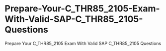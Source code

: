 # Prepare-Your-C_THR85_2105-Exam-With-Valid-SAP-C_THR85_2105-Questions
Prepare Your C_THR85_2105 Exam With Valid SAP C_THR85_2105 Questions
